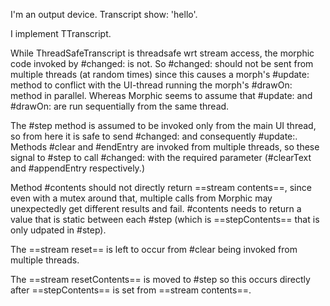 I'm an output device.
    Transcript show: 'hello'.

I implement TTranscript.

While ThreadSafeTranscript is threadsafe wrt stream access, the morphic code invoked by #changed: is not. So #changed: should not be sent from multiple threads (at random times) since this causes a morph's #update: method to conflict with the UI-thread running the morph's #drawOn: method in parallel. Whereas Morphic seems to assume that #update: and #drawOn: are run sequentially from the same thread.

The #step method is assumed to be invoked only from the main UI thread, so from here it is safe to send #changed: and consequently #update:. Methods #clear and #endEntry are invoked from multiple threads, so these signal to #step to call #changed: with the required parameter (#clearText and #appendEntry respectively.)

Method #contents should not directly return ==stream contents==, since even with a mutex around that, multiple calls from Morphic may unexpectedly get different results and fail.  #contents needs to return a value that is static between each #step (which is ==stepContents== that is only udpated in #step).

The ==stream reset== is left to occur from #clear being invoked from multiple threads. 

The ==stream resetContents== is moved to #step so this occurs directly after ==stepContents== is set from ==stream contents==.



